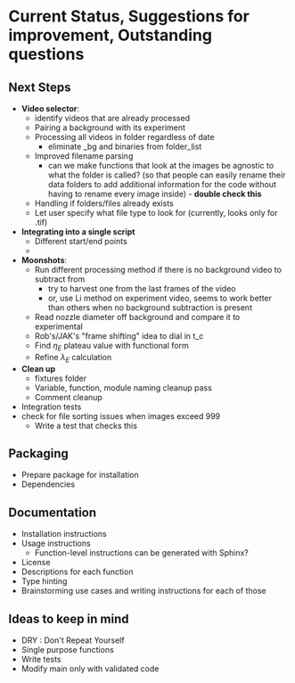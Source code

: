 # Current Status, Suggestions for improvement, Outstanding questions

## Next Steps
* **Video selector**: 
    * identify videos that are already processed
    * Pairing a background with its experiment
    * Processing all videos in folder regardless of date
      * eliminate _bg and binaries from folder_list
    * Improved filename parsing
        * can we make functions that look at the images be agnostic to what the folder is called? (so that people can easily rename their data folders to add additional information for the code without having to rename every image inside) - **double check this**
    * Handling if folders/files already exists
    * Let user specify what file type to look for (currently, looks only for .tif)
* **Integrating into a single script**
    * Different start/end points
    * 
* **Moonshots**: 
    * Run different processing method if there is no background video to subtract from
        * try to harvest one from the last frames of the video
        * or, use Li method on experiment video, seems to work better than others when no background subtraction is present 
    * Read nozzle diameter off background and compare it to experimental
    * Rob's/JAK's "frame shifting" idea to dial in t_c
    * Find $\eta_E$ plateau value with functional form
    * Refine $\lambda_E$ calculation 
* **Clean up** 
    * fixtures folder
    * Variable, function, module naming cleanup pass
    * Comment cleanup
* Integration tests
* check for file sorting issues when images exceed 999
  * Write a test that checks this

## Packaging
* Prepare package for installation
* Dependencies

## Documentation
* Installation instructions
* Usage instructions
  * Function-level instructions can be generated with Sphinx?
* License
* Descriptions for each function
* Type hinting
* Brainstorming use cases and writing instructions for each of those

## Ideas to keep in mind
* DRY : Don't Repeat Yourself
* Single purpose functions
* Write tests
* Modify main only with validated code
